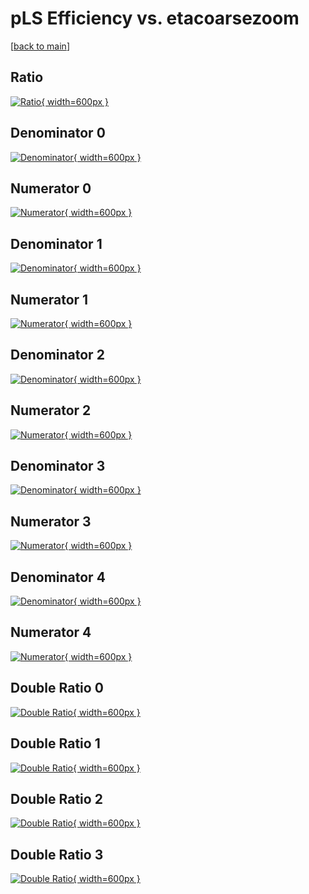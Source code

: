 # pLS Efficiency vs. etacoarsezoom

[[back to main](./)]



## Ratio

[![Ratio](../mtv/var/pLS_base_13_1_eff_etacoarsezoom.png){ width=600px }](../mtv/var/pLS_base_13_1_eff_etacoarsezoom.pdf)

## Denominator 0

[![Denominator](../mtv/den/pLS_base_13_1_eff_etacoarsezoom_den0.png){ width=600px }](../mtv/den/pLS_base_13_1_eff_etacoarsezoom_den0.pdf)

## Numerator 0

[![Numerator](../mtv/num/pLS_base_13_1_eff_etacoarsezoom_num0.png){ width=600px }](../mtv/num/pLS_base_13_1_eff_etacoarsezoom_num0.pdf)

## Denominator 1

[![Denominator](../mtv/den/pLS_base_13_1_eff_etacoarsezoom_den1.png){ width=600px }](../mtv/den/pLS_base_13_1_eff_etacoarsezoom_den1.pdf)

## Numerator 1

[![Numerator](../mtv/num/pLS_base_13_1_eff_etacoarsezoom_num1.png){ width=600px }](../mtv/num/pLS_base_13_1_eff_etacoarsezoom_num1.pdf)

## Denominator 2

[![Denominator](../mtv/den/pLS_base_13_1_eff_etacoarsezoom_den2.png){ width=600px }](../mtv/den/pLS_base_13_1_eff_etacoarsezoom_den2.pdf)

## Numerator 2

[![Numerator](../mtv/num/pLS_base_13_1_eff_etacoarsezoom_num2.png){ width=600px }](../mtv/num/pLS_base_13_1_eff_etacoarsezoom_num2.pdf)

## Denominator 3

[![Denominator](../mtv/den/pLS_base_13_1_eff_etacoarsezoom_den3.png){ width=600px }](../mtv/den/pLS_base_13_1_eff_etacoarsezoom_den3.pdf)

## Numerator 3

[![Numerator](../mtv/num/pLS_base_13_1_eff_etacoarsezoom_num3.png){ width=600px }](../mtv/num/pLS_base_13_1_eff_etacoarsezoom_num3.pdf)

## Denominator 4

[![Denominator](../mtv/den/pLS_base_13_1_eff_etacoarsezoom_den4.png){ width=600px }](../mtv/den/pLS_base_13_1_eff_etacoarsezoom_den4.pdf)

## Numerator 4

[![Numerator](../mtv/num/pLS_base_13_1_eff_etacoarsezoom_num4.png){ width=600px }](../mtv/num/pLS_base_13_1_eff_etacoarsezoom_num4.pdf)

## Double Ratio 0

[![Double Ratio](../mtv/ratio/pLS_base_13_1_eff_etacoarsezoom_ratio0.png){ width=600px }](../mtv/ratio/pLS_base_13_1_eff_etacoarsezoom_ratio0.pdf)

## Double Ratio 1

[![Double Ratio](../mtv/ratio/pLS_base_13_1_eff_etacoarsezoom_ratio1.png){ width=600px }](../mtv/ratio/pLS_base_13_1_eff_etacoarsezoom_ratio1.pdf)

## Double Ratio 2

[![Double Ratio](../mtv/ratio/pLS_base_13_1_eff_etacoarsezoom_ratio2.png){ width=600px }](../mtv/ratio/pLS_base_13_1_eff_etacoarsezoom_ratio2.pdf)

## Double Ratio 3

[![Double Ratio](../mtv/ratio/pLS_base_13_1_eff_etacoarsezoom_ratio3.png){ width=600px }](../mtv/ratio/pLS_base_13_1_eff_etacoarsezoom_ratio3.pdf)

